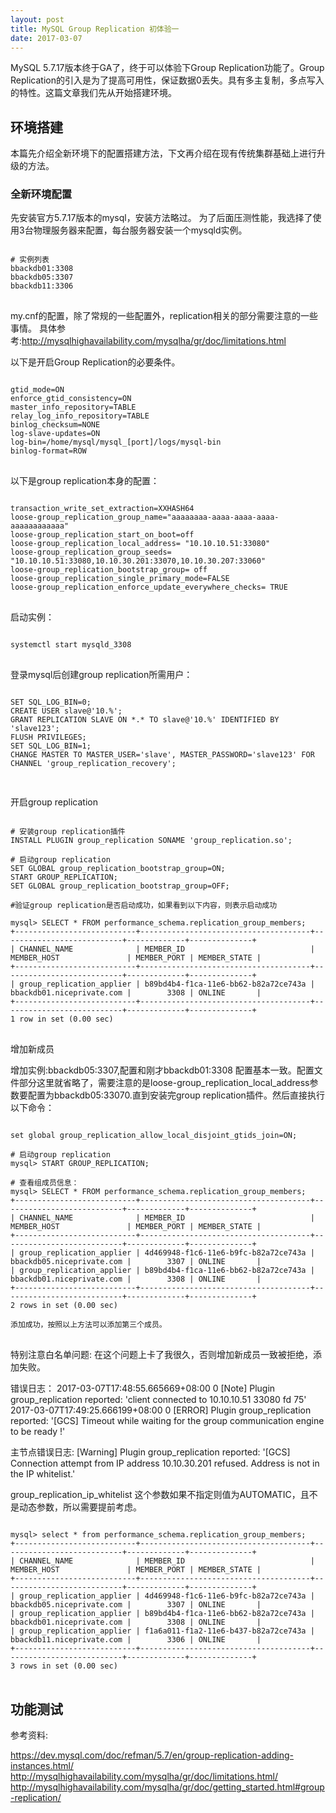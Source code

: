 ```yaml
---
layout: post
title: MySQL Group Replication 初体验一
date: 2017-03-07
---
```

  MySQL 5.7.17版本终于GA了，终于可以体验下Group Replication功能了。Group Replication的引入是为了提高可用性，保证数据0丢失。具有多主复制，多点写入的特性。这篇文章我们先从开始搭建环境。

## 环境搭建
本篇先介绍全新环境下的配置搭建方法，下文再介绍在现有传统集群基础上进行升级的方法。

### 全新环境配置
先安装官方5.7.17版本的mysql，安装方法略过。
为了后面压测性能，我选择了使用3台物理服务器来配置，每台服务器安装一个mysqld实例。  
<pre>
<code>
# 实例列表
bbackdb01:3308
bbackdb05:3307
bbackdb11:3306
</code>
</pre>

my.cnf的配置，除了常规的一些配置外，replication相关的部分需要注意的一些事情。
具体参考:http://mysqlhighavailability.com/mysqlha/gr/doc/limitations.html

以下是开启Group Replication的必要条件。
<pre>
<code>
gtid_mode=ON  
enforce_gtid_consistency=ON
master_info_repository=TABLE
relay_log_info_repository=TABLE
binlog_checksum=NONE
log-slave-updates=ON
log-bin=/home/mysql/mysql_[port]/logs/mysql-bin
binlog-format=ROW
</code>
</pre>

以下是group replication本身的配置：
<pre>
<code>
transaction_write_set_extraction=XXHASH64
loose-group_replication_group_name="aaaaaaaa-aaaa-aaaa-aaaa-aaaaaaaaaaaa"
loose-group_replication_start_on_boot=off
loose-group_replication_local_address= "10.10.10.51:33080"
loose-group_replication_group_seeds= "10.10.10.51:33080,10.10.30.201:33070,10.10.30.207:33060"
loose-group_replication_bootstrap_group= off
loose-group_replication_single_primary_mode=FALSE
loose-group_replication_enforce_update_everywhere_checks= TRUE
</code>
</pre>

启动实例：
<pre>
<code>
systemctl start mysqld_3308
</code>
</pre>

登录mysql后创建group replication所需用户：
<pre>
<code>
SET SQL_LOG_BIN=0;
CREATE USER slave@'10.%';
GRANT REPLICATION SLAVE ON *.* TO slave@'10.%' IDENTIFIED BY 'slave123';
FLUSH PRIVILEGES;
SET SQL_LOG_BIN=1;
CHANGE MASTER TO MASTER_USER='slave', MASTER_PASSWORD='slave123' FOR CHANNEL 'group_replication_recovery';

</code>
</pre>

开启group replication
<pre>
<code>
# 安装group replication插件
INSTALL PLUGIN group_replication SONAME 'group_replication.so';

# 启动group replication
SET GLOBAL group_replication_bootstrap_group=ON;
START GROUP_REPLICATION;
SET GLOBAL group_replication_bootstrap_group=OFF;

#验证group replication是否启动成功，如果看到以下内容，则表示启动成功

mysql> SELECT * FROM performance_schema.replication_group_members;
+---------------------------+--------------------------------------+---------------------------+-------------+--------------+
| CHANNEL_NAME              | MEMBER_ID                            | MEMBER_HOST               | MEMBER_PORT | MEMBER_STATE |
+---------------------------+--------------------------------------+---------------------------+-------------+--------------+
| group_replication_applier | b89bd4b4-f1ca-11e6-bb62-b82a72ce743a | bbackdb01.niceprivate.com |        3308 | ONLINE       |
+---------------------------+--------------------------------------+---------------------------+-------------+--------------+
1 row in set (0.00 sec)
</code>
</pre>

增加新成员

增加实例:bbackdb05:3307,配置和刚才bbackdb01:3308 配置基本一致。配置文件部分这里就省略了，需要注意的是loose-group_replication_local_address参数要配置为bbackdb05:33070.直到安装完group replication插件。然后直接执行以下命令：
<pre>
<code>
set global group_replication_allow_local_disjoint_gtids_join=ON;

# 启动group replication
mysql> START GROUP_REPLICATION;

# 查看组成员信息：
mysql> SELECT * FROM performance_schema.replication_group_members;
+---------------------------+--------------------------------------+---------------------------+-------------+--------------+
| CHANNEL_NAME              | MEMBER_ID                            | MEMBER_HOST               | MEMBER_PORT | MEMBER_STATE |
+---------------------------+--------------------------------------+---------------------------+-------------+--------------+
| group_replication_applier | 4d469948-f1c6-11e6-b9fc-b82a72ce743a | bbackdb05.niceprivate.com |        3307 | ONLINE       |
| group_replication_applier | b89bd4b4-f1ca-11e6-bb62-b82a72ce743a | bbackdb01.niceprivate.com |        3308 | ONLINE       |
+---------------------------+--------------------------------------+---------------------------+-------------+--------------+
2 rows in set (0.00 sec)

添加成功，按照以上方法可以添加第三个成员。
</code>
</pre>


特别注意白名单问题:
在这个问题上卡了我很久，否则增加新成员一致被拒绝，添加失败。

错误日志：
2017-03-07T17:48:55.665669+08:00 0 [Note] Plugin group_replication reported: 'client connected to 10.10.10.51 33080 fd 75'
2017-03-07T17:49:25.666199+08:00 0 [ERROR] Plugin group_replication reported: '[GCS] Timeout while waiting for the group communication engine to be ready
!'

主节点错误日志:
[Warning] Plugin group_replication reported: '[GCS] Connection attempt from IP address 10.10.30.201 refused. Address is not in the IP whitelist.'

group_replication_ip_whitelist 这个参数如果不指定则值为AUTOMATIC，且不是动态参数，所以需要提前考虑。



<pre>
<code>
mysql> select * from performance_schema.replication_group_members;
+---------------------------+--------------------------------------+---------------------------+-------------+--------------+
| CHANNEL_NAME              | MEMBER_ID                            | MEMBER_HOST               | MEMBER_PORT | MEMBER_STATE |
+---------------------------+--------------------------------------+---------------------------+-------------+--------------+
| group_replication_applier | 4d469948-f1c6-11e6-b9fc-b82a72ce743a | bbackdb05.niceprivate.com |        3307 | ONLINE       |
| group_replication_applier | b89bd4b4-f1ca-11e6-bb62-b82a72ce743a | bbackdb01.niceprivate.com |        3308 | ONLINE       |
| group_replication_applier | f1a6a011-f1a2-11e6-b437-b82a72ce743a | bbackdb11.niceprivate.com |        3306 | ONLINE       |
+---------------------------+--------------------------------------+---------------------------+-------------+--------------+
3 rows in set (0.00 sec)
</code>
</pre>

## 功能测试



参考资料:

<https://dev.mysql.com/doc/refman/5.7/en/group-replication-adding-instances.html/>
<http://mysqlhighavailability.com/mysqlha/gr/doc/limitations.html/>
<http://mysqlhighavailability.com/mysqlha/gr/doc/getting_started.html#group-replication/>
